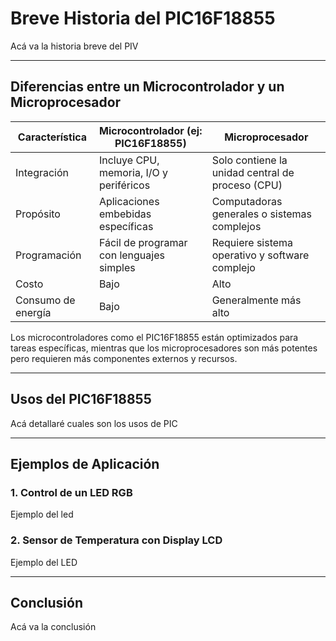 # Breve Historia del PIC16F18855
Acá va la historia breve del PIV

---

## Diferencias entre un Microcontrolador y un Microprocesador

| Característica               | Microcontrolador (ej: PIC16F18855)     | Microprocesador                        |
|-----------------------------|----------------------------------------|----------------------------------------|
| Integración                 | Incluye CPU, memoria, I/O y periféricos| Solo contiene la unidad central de proceso (CPU) |
| Propósito                   | Aplicaciones embebidas específicas     | Computadoras generales o sistemas complejos |
| Programación                | Fácil de programar con lenguajes simples| Requiere sistema operativo y software complejo |
| Costo                       | Bajo                                   | Alto                                   |
| Consumo de energía          | Bajo                                   | Generalmente más alto                  |

Los microcontroladores como el PIC16F18855 están optimizados para tareas específicas, mientras que los microprocesadores son más potentes pero requieren más componentes externos y recursos.

---

## Usos del PIC16F18855

Acá detallaré cuales son los usos de PIC

---

## Ejemplos de Aplicación

### 1. **Control de un LED RGB**
Ejemplo del led

### 2. **Sensor de Temperatura con Display LCD**
Ejemplo del LED

---

## Conclusión

Acá va la conclusión
